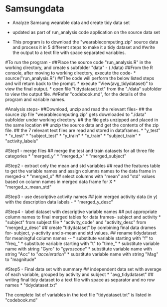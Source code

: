 # Samsungdata
* Analyze Samsung wearable data and create tidy data set

* updated as part of run_analysis code application on the source data set

* This program is to download the "wearablecomputing.zip" source data and process it in 5 different steps to make it a tidy dataset and 
#write the output to a text file with space separated variables.

#To run the program -
	##Place the source code "run_analysis.R" in the working directory, and create s subfolder "data" - (./data)
	##From the R console, after moving to working directory, execute the code-
		* source("run_analysis.R")
	##The code will perform the below listed steps and will return back to the prompt.
		* execute "View(avg_tidydataset)" to view the final output.
		* open file "tidydataset.txt" from the "./data" subfolder to view the output file.
	##Refer "codebook.md", for the details of the program and variable names.
	
#Analysis steps- 
##Download, unzip and read the relevant files-
	## the source zip file "wearablecomputing.zip" gets downloaded to "./data" subfolder under working directory.
	## the file gets unzipped and placed in the same location
	## unzip the source data and get the contents of the zip file.
	## the 7 relevant text files are read and stored in dataframes.
		 * "y_test"
		 * "x_test"
		 * "subject_test"
		 * "y_train"
		 * "x_train"
		 * "subject_train"
		 * "activity_labels"

#Step1 - merge files
	## merge the test and train datasets for all three file categories
		 * "merged_y"
		 * "merged_x"
		 * "merged_subject"

#Step2 - extract only the mean and std variables
	## read the features table to get the variable names and assign columns names to the data frame in merged-x
		 * "merged_x"
	## select columns with "mean" and "std" values based on column names in merged data frame for X 
		 * "merged_x_mean_std"

#Step3 - use descriptive activity names
	## join merged activity data (in y) with the description data labels - 
		 * "merged_y_desc"

#Step4 - label dataset with descriptive variable names
	## put appropriate column names to final merged tables for data frames- subject and activity
		 * "subject" from subject file
		 * "activity_code" and "activity_desc" from "merged_y_desc"
	## create "tidydataset" by combining final data drames for- subject, y-activity and x-mean and std values.
	## rename tidydataset for meaningful column names --
		 * substitute variable starting with "f" to "freq_"
		 * substitute variable starting with "t" to "time_"	
		 * substitute variable name with string "Gyro" to "_gyroscope_"
		 * substitute variable name with string "Acc" to "_acceleration_"
		 * substitute variable name with string "Mag" to "magnitude"

#Step5 - Final data set with summary
	## independent data set with average of each variable, grouped by activity and subject 
		 * "avg_tidydataset"
	## writing final tidy dataset to a text file with space as separator and no row names 
		 * "tidydataset.txt"

The complete list of variables in the text file "tidydataset.txt" is listed in "codebook.md"
